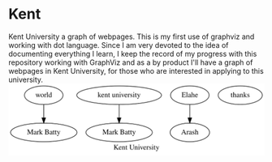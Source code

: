 # Kent
Kent University a graph of webpages.
This is my first use of graphviz and working with dot language. Since I am very devoted to the idea of documenting everything I learn, I keep the record of my progress with this repository working with GraphViz and as a by product I'll have a graph of webpages in Kent University, for those who are interested in applying to this university.
![image](kent.svg)
